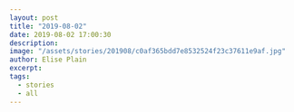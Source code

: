 ```yaml
---
layout: post
title: "2019-08-02"
date: 2019-08-02 17:00:30
description: 
image: "/assets/stories/201908/c0af365bdd7e8532524f23c37611e9af.jpg"
author: Elise Plain
excerpt: 
tags: 
  - stories
  - all
---
```



<p></p>
